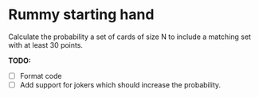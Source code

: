 # Rummy starting hand

Calculate the probability a set of cards of size N to include a matching set with at least 30 points. 

**TODO:**

- [ ] Format code
- [ ] Add support for jokers which should increase the probability.

